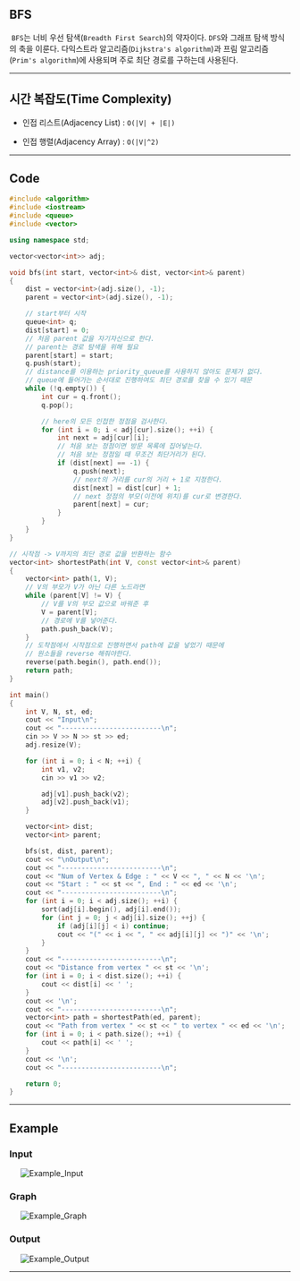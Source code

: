 ## BFS

&nbsp;`BFS`는 너비 우선 탐색(`Breadth First Search`)의 약자이다. `DFS`와 그래프 탐색 방식의 축을 이룬다. 다익스트라 알고리즘(`Dijkstra's algorithm`)과 프림 알고리즘(`Prim's algorithm`)에 사용되며 주로 최단 경로를 구하는데 사용된다.

<hr>

## 시간 복잡도(Time Complexity)

- 인접 리스트(Adjacency List) : `O(|V| + |E|)`
  
- 인접 행렬(Adjacency Array) : `O(|V|^2)`

<hr>

## Code

```C++
#include <algorithm>
#include <iostream>
#include <queue>
#include <vector>

using namespace std;

vector<vector<int>> adj;

void bfs(int start, vector<int>& dist, vector<int>& parent)
{
    dist = vector<int>(adj.size(), -1);
    parent = vector<int>(adj.size(), -1);

    // start부터 시작
    queue<int> q;
    dist[start] = 0;
    // 처음 parent 값을 자기자신으로 한다.
    // parent는 경로 탐색을 위해 필요
    parent[start] = start;
    q.push(start);
    // distance를 이용하는 priority_queue를 사용하지 않아도 문제가 없다.
    // queue에 들어가는 순서대로 진행하여도 최단 경로를 찾을 수 있기 때문
    while (!q.empty()) {
        int cur = q.front();
        q.pop();

        // here의 모든 인접한 정점을 검사한다.
        for (int i = 0; i < adj[cur].size(); ++i) {
            int next = adj[cur][i];
            // 처음 보는 정점이면 방문 목록에 집어넣는다.
            // 처음 보는 정점일 때 무조건 최단거리가 된다.
            if (dist[next] == -1) {
                q.push(next);
                // next의 거리를 cur의 거리 + 1로 지정한다.
                dist[next] = dist[cur] + 1;
                // next 정점의 부모(이전에 위치)를 cur로 변경한다.
                parent[next] = cur;
            }
        }
    }
}

// 시작점 -> V까지의 최단 경로 값을 반환하는 함수
vector<int> shortestPath(int V, const vector<int>& parent)
{
    vector<int> path(1, V);
    // V의 부모가 V가 아닌 다른 노드라면
    while (parent[V] != V) {
        // V를 V의 부모 값으로 바꿔준 후
        V = parent[V];
        // 경로에 V를 넣어준다.
        path.push_back(V);
    }
    // 도착점에서 시작점으로 진행하면서 path에 값을 넣었기 때문에
    // 원소들을 reverse 해줘야한다.
    reverse(path.begin(), path.end());
    return path;
}

int main()
{
    int V, N, st, ed;
    cout << "Input\n";
    cout << "-------------------------\n";
    cin >> V >> N >> st >> ed;
    adj.resize(V);

    for (int i = 0; i < N; ++i) {
        int v1, v2;
        cin >> v1 >> v2;

        adj[v1].push_back(v2);
        adj[v2].push_back(v1);
    }

    vector<int> dist;
    vector<int> parent;

    bfs(st, dist, parent);
    cout << "\nOutput\n";
    cout << "-------------------------\n";
    cout << "Num of Vertex & Edge : " << V << ", " << N << '\n';
    cout << "Start : " << st << ", End : " << ed << '\n';
    cout << "-------------------------\n";
    for (int i = 0; i < adj.size(); ++i) {
        sort(adj[i].begin(), adj[i].end());
        for (int j = 0; j < adj[i].size(); ++j) {
            if (adj[i][j] < i) continue;
            cout << "(" << i << ", " << adj[i][j] << ")" << '\n';
        }
    }
    cout << "-------------------------\n";
    cout << "Distance from vertex " << st << '\n';
    for (int i = 0; i < dist.size(); ++i) {
        cout << dist[i] << ' ';
    }
    cout << '\n';
    cout << "-------------------------\n";
    vector<int> path = shortestPath(ed, parent);
    cout << "Path from vertex " << st << " to vertex " << ed << '\n';
    for (int i = 0; i < path.size(); ++i) {
        cout << path[i] << ' ';
    }
    cout << '\n';
    cout << "-------------------------\n";

    return 0;
}
```

<hr>

## Example

### Input
&nbsp;&nbsp;&nbsp;&nbsp;&nbsp;![Example_Input](images/Example_Input.png)

### Graph
&nbsp;&nbsp;&nbsp;&nbsp;&nbsp;![Example_Graph](images/Example_Graph.png)

### Output
&nbsp;&nbsp;&nbsp;&nbsp;&nbsp;![Example_Output](images/Example_Output.png)

<hr>